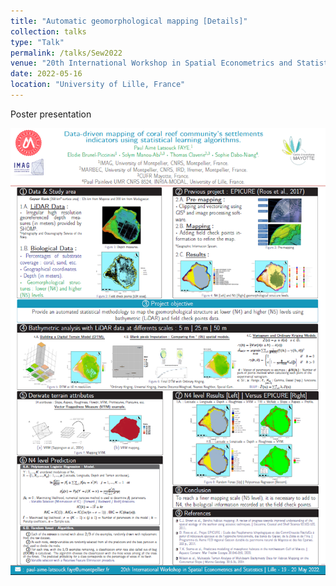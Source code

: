 ```yaml
---
title: "Automatic geomorphological mapping [Details]"
collection: talks
type: "Talk"
permalink: /talks/Sew2022
venue: "20th International Workshop in Spatial Econometrics and Statistics"
date: 2022-05-16
location: "University of Lille, France"
---
```


Poster presentation

![20th International Workshop in Spatial Econometrics and Statistics](https://github.com/latsouckfaye/faye-paul.github.io/blob/master/images/posterSEW.png?raw=true)
